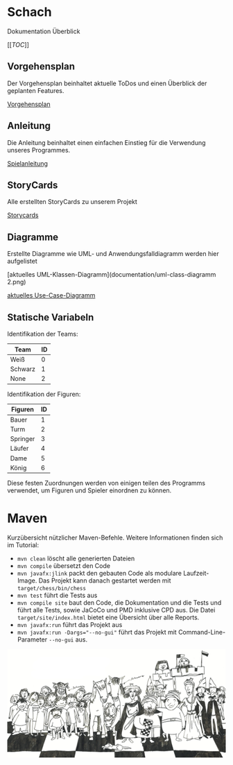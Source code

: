 # Schach

Dokumentation Überblick

[[_TOC_]]

## Vorgehensplan

Der Vorgehensplan beinhaltet aktuelle ToDos und einen Überblick der geplanten Features.

[Vorgehensplan](documentation/Vorgehensplan.pdf)

## Anleitung

Die Anleitung beinhaltet einen einfachen Einstieg für die Verwendung unseres Programmes.

[Spielanleitung](documentation/Anleitung.pdf)

## StoryCards

Alle erstellten StoryCards zu unserem Projekt

[Storycards](documentation/Story%20Cards)

## Diagramme

Erstellte Diagramme wie UML- und Anwendungsfalldiagramm werden hier aufgelistet

[aktuelles UML-Klassen-Diagramm](documentation/uml-class-diagramm 2.png)

[aktuelles Use-Case-Diagramm](documentation/sketches/Use-Case%20v2.0.pdf)

## Statische Variabeln

Identifikation der Teams:

| Team | ID |
| ---      |  ------  |
| Weiß     | 0        |
| Schwarz  | 1        |
| None     | 2        |

Identifikation der Figuren:

| Figuren | ID |
| ---       |  ------  |
| Bauer     | 1        |
| Turm      | 2        |
| Springer  | 3        |
| Läufer    | 4        |
| Dame      | 5        |
| König     | 6        |

Diese festen Zuordnungen werden von einigen teilen des Programms verwendet, um Figuren und Spieler einordnen zu können.

# Maven

Kurzübersicht nützlicher Maven-Befehle. Weitere Informationen finden sich im Tutorial:

* `mvn clean` löscht alle generierten Dateien
* `mvn compile` übersetzt den Code
* `mvn javafx:jlink` packt den gebauten Code als modulare Laufzeit-Image. Das Projekt kann danach gestartet werden mit `target/chess/bin/chess`
* `mvn test` führt die Tests aus
* `mvn compile site` baut den Code, die Dokumentation und die Tests und führt alle Tests, sowie JaCoCo und PMD inklusive CPD aus. Die Datei `target/site/index.html` bietet eine Übersicht über alle Reports.
* `mvn javafx:run` führt das Projekt aus
* `mvn javafx:run -Dargs="--no-gui"` führt das Projekt mit Command-Line-Parameter `--no-gui` aus.

![Bildtext](documentation/images/ReadMe_banner.jpg "Banner")
